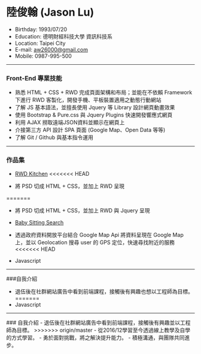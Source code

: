 # 陸俊翰 (Jason Lu)
- Birthday: 1993/07/20
- Education: 德明財經科技大學 資訊科技系
- Location: Taipei City
- E-mail: aw26000@gmail.com
- Mobile: 0987-995-500

<hr>

### Front-End 專業技能
- 熟悉 HTML + CSS + RWD 完成頁面架構和布局；並能在不依賴 Framework 下進行 RWD 客製化，開發手機、平板裝置適用之動態行動網站
- 了解 JS 基本語法，並擅長使用 Jquery 等 Library 設計網頁動畫效果
- 使用 Bootstrap & Pure.css 與 Jquery Plugins 快速開發響應式網頁
- 利用 AJAX 撈取遠端JSON資料並顯示在網頁上
- 介接第三方 API 設計 SPA 頁面 (Google Map、Open Data 等等)
- 了解 Git / Github 與基本指令運用

<hr>

### 作品集
- <a href="https://jasonlujs.github.io/RWD/" target="_blank">RWD Kitchen</a> 
<<<<<<< HEAD

 - 將 PSD 切成 HTML + CSS，並加上 RWD  呈現

=======
		   
 - 將 PSD 切成 HTML + CSS，並加上 RWD 與 Jquery 呈現
   
- <a href="https://jasonlujs.github.io/ajax-json-babysitting/" target="_blank">Baby Sitting Search</a>
 
 - 透過政府資料開放平台結合 Google Map Api 將資料呈現在 Google Map 上，並以 Geolocation 搜尋 user 的 GPS 定位，快速尋找附近的服務
<<<<<<< HEAD
 - Javascript

<hr>

###自我介紹


- 退伍後在社群網站廣告中看到前端課程，接觸後有興趣也想以工程師為目標。
=======
 - Javascript 	
 
 <hr>
### 自我介紹
- 退伍後在社群網站廣告中看到前端課程，接觸後有興趣並以工程師為目標。
>>>>>>> origin/master
- 從2016/12學習至今透過線上教學及自學的方式學習。
- 勇於面對挑戰，將之解決提升能力。
- 積極溝通，與團隊共同進步。
